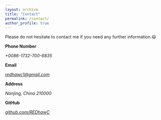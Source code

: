```yaml
---
layout: archive
title: "Contact"
permalink: /contact/
author_profile: true
---
```


Please do not hesitate to contact me if you need any further information.😃


**Phone Number**


*+0086-1732-700-6835*

**Email**

*redhawc1@gmail.com*



**Address**


*Nanjing, China 210000*

**GitHub**


*[github.com/REDhawC](https://github.com/REDhawC)*